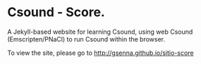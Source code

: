 # Csound - Score.

A Jekyll-based website for learning Csound, using web Csound (Emscripten/PNaCl) to run Csound within the browser.

To view the site, please go to http://gsenna.github.io/sitio-score
